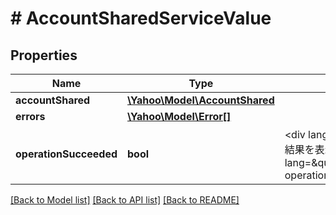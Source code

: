 # # AccountSharedServiceValue

## Properties

Name | Type | Description | Notes
------------ | ------------- | ------------- | -------------
**accountShared** | [**\Yahoo\Model\AccountShared**](AccountShared.md) |  | [optional] 
**errors** | [**\Yahoo\Model\Error[]**](Error.md) |  | [optional] 
**operationSucceeded** | **bool** | &lt;div lang&#x3D;\&quot;ja\&quot;&gt;処理結果を表示します。&lt;/div&gt;&lt;div lang&#x3D;\&quot;en\&quot;&gt;Showing operation results.&lt;/div&gt; | [optional] 

[[Back to Model list]](../../README.md#documentation-for-models) [[Back to API list]](../../README.md#documentation-for-api-endpoints) [[Back to README]](../../README.md)


